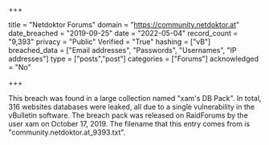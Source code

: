 +++

title = "Netdoktor Forums"
domain = "https://community.netdoktor.at"
date_breached = "2019-09-25"
date = "2022-05-04"
record_count = "9,393"
privacy = "Public"
Verified = "True"
hashing = ["vB"]
breached_data = ["Email addresses", "Passwords", "Usernames", "IP addresses"]
type = ["posts","post"]
categories = ["Forums"]
acknowledged = "No"


+++


This breach was found in a large collection named "xam's DB Pack". In total, 316 websites databases were leaked, all due to a single vulnerability in the vBulletin software. The breach pack was released on RaidForums by the user xam on October 17, 2019. The filename that this entry comes from is "community.netdoktor.at_9393.txt".

